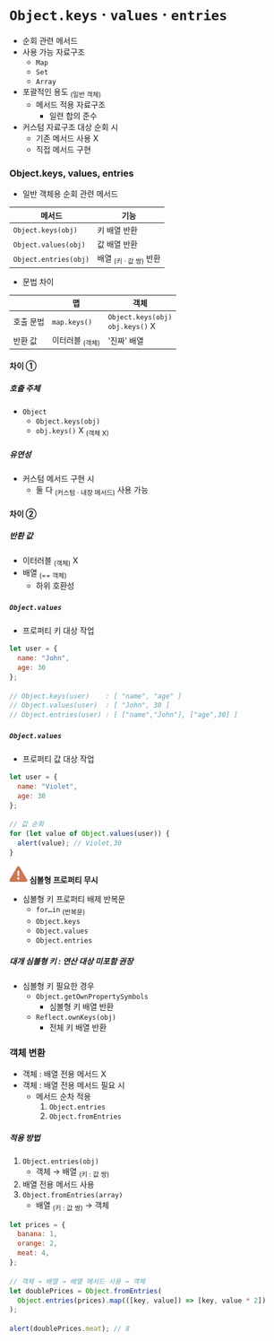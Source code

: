 `Object.keys` · `values` · `entries`
============================

- 순회 관련 메서드
- 사용 가능 자료구조
  - `Map`
  - `Set`
  - `Array`
- 포괄적인 용도 <sub>(일반 객체)</sub>
  - 메서드 적용 자료구조
    - 일련 합의 준수
- 커스텀 자료구조 대상 순회 시
  - 기존 메서드 사용 X
  - 직접 메서드 구현

### Object.keys, values, entries
- 일반 객체용 순회 관련 메서드

|메서드|기능|
|---|---|
|`Object.keys(obj)`|키 배열 반환|
|`Object.values(obj)`|값 배열 반환|
|`Object.entries(obj)`|배열 <sub>(키 · 값 쌍)</sub> 반환|

- 문법 차이

||맵|객체|
|---|---|---|
|호출 문법|`map.keys()`|`Object.keys(obj)`<br />`obj.keys()` X|
|반환 값|이터러블 <sub>(객체)</sub>|'진짜' 배열|

#### 차이 ①

##### 호출 주체
- `Object`
  - `Object.keys(obj)`
  - `obj.keys()` X <sub>(객체 X)</sub>

##### 유연성
- 커스텀 메서드 구현 시
  - 둘 다 <sub>(커스텀 · 내장 메서드)</sub> 사용 가능

#### 차이 ②

##### 반환 값
- 이터러블 <sub>(객체)</sub> X
- 배열 <sub>(== 객체)</sub>
  - 하위 호환성

##### `Object.values`
- 프로퍼티 키 대상 작업
```javascript
let user = {
  name: "John",
  age: 30
};

// Object.keys(user)    : [ "name", "age" ]
// Object.values(user)  : [ "John", 30 ]
// Object.entries(user) : [ ["name","John"], ["age",30] ]
```

##### `Object.values`
- 프로퍼티 값 대상 작업
```javascript
let user = {
  name: "Violet",
  age: 30
};

// 값 순회
for (let value of Object.values(user)) {
  alert(value); // Violet,30
}
```

<img class="icon" src="../../images/commons/icons/triangle-exclamation-solid.svg" /> **심볼형 프로퍼티 무시**

- 심볼형 키 프로퍼티 배제 반복문
  - `for…in` <sub>(반복문)</sub>
  - `Object.keys`
  - `Object.values`
  - `Object.entries`

##### 대개 심볼형 키 : 연산 대상 미포함 권장
- 심볼형 키 필요한 경우
  - `Object.getOwnPropertySymbols`
    - 심볼형 키 배열 반환
  - `Reflect.ownKeys(obj)`
    - 전체 키 배열 반환

### 객체 변환
- 객체 : 배열 전용 메서드 X
- 객체 : 배열 전용 메서드 필요 시
  - 메서드 순차 적용
    1. `Object.entries`
    2. `Object.fromEntries`

##### 적용 방법
1. `Object.entries(obj)`
    - 객체 → 배열 <sub>(키 : 값 쌍)</sub>
2. 배열 전용 메서드 사용
3. `Object.fromEntries(array)`
    - 배열 <sub>(키 : 값 쌍)</sub> → 객체
```javascript
let prices = {
  banana: 1,
  orange: 2,
  meat: 4,
};

// 객체 → 배열 → 배열 메서드 사용 → 객체
let doublePrices = Object.fromEntries(
  Object.entries(prices).map(([key, value]) => [key, value * 2])
);

alert(doublePrices.meat); // 8
```
